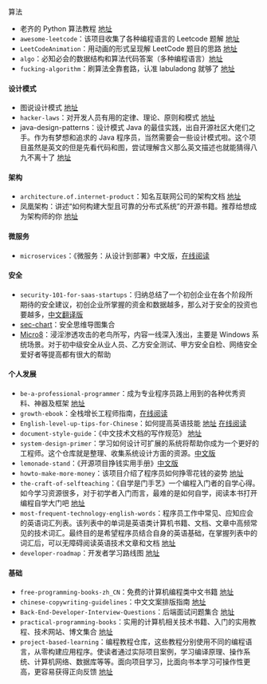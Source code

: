 算法

- 老齐的 Python 算法教程 [地址](https://hellogithub.com/periodical/statistics/click/?target=https://github.com/qiwsir/algorithm)
- `awesome-leetcode`：该项目收集了各种编程语言的 Leetcode 题解 [地址](https://github.com/tangweikun/awesome-leetcode)
- `LeetCodeAnimation`：用动画的形式呈现解 LeetCode 题目的思路 [地址](https://github.com/MisterBooo/LeetCodeAnimation)
- `algo`：必知必会的数据结构和算法代码答案（多种编程语言）[地址](https://github.com/wangzheng0822/algo)
- `fucking-algorithm`：刷算法全靠套路，认准 labuladong 就够了 [地址](https://github.com/labuladong/fucking-algorithm)

#### 设计模式

- 图说设计模式 [地址](https://design-patterns.readthedocs.io/zh_CN/latest/index.html#)
- `hacker-laws`：对开发人员有用的定律、理论、原则和模式 [地址](https://github.com/nusr/hacker-laws-zh)
- java-design-patterns：设计模式 Java 的最佳实践，出自开源社区大佬们之手。作为有梦想和追求的 Java 程序员，当然需要会一些设计模式啦。这个项目虽然是英文的但是先看代码和图，尝试理解含义那么英文描述也就能猜得八九不离十了 [地址](https://java-design-patterns.com/patterns/)

#### 架构

- `architecture.of.internet-product`：知名互联网公司的架构文档 [地址](https://github.com/davideuler/architecture.of.internet-product)
- 凤凰架构：讲述“如何构建大型且可靠的分布式系统”的开源书籍。推荐给想成为架构师的你 [地址](https://icyfenix.cn/)

#### 微服务

- `microservices`：《微服务：从设计到部署》中文版，[在线阅读](http://oopsguy.com/books/microservices/index.html)

#### 安全

- `security-101-for-saas-startups`：归纳总结了一个初创企业在各个阶段所期待的安全建议，初创企业所掌握的资金和数据越多，那么对于安全的投资也要越多，[中文翻译版](https://github.com/forter/security-101-for-saas-startups/blob/chinese/readme.md)
- [sec-chart](https://hellogithub.com/periodical/statistics/click/?target=https://github.com/SecWiki/sec-chart)：安全思维导图集合
- [Micro8](https://hellogithub.com/periodical/statistics/click/?target=https://github.com/Micropoor/Micro8)：浸淫渗透攻击的老鸟所写，内容一线深入浅出，主要是 Windows 系统场景。对于初中级安全从业人员、乙方安全测试、甲方安全自检、网络安全爱好者等提高都有很大的帮助

#### 个人发展

- `be-a-professional-programmer`：成为专业程序员路上用到的各种优秀资料、神器及框架 [地址](https://github.com/stanzhai/be-a-professional-programmer)
- `growth-ebook`：全栈增长工程师指南，[在线阅读](http://growth.phodal.com/)
- `English-level-up-tips-for-Chinese`：如何提高英语技能 [地址](https://hellogithub.com/periodical/statistics/click/?target=https://github.com/byoungd/English-level-up-tips-for-Chinese) [在线阅读](https://byoungd.gitbook.io/english-level-up-tips/)
- `document-style-guide`：《中文技术文档的写作规范》 [地址](https://hellogithub.com/periodical/statistics/click/?target=https://github.com/ruanyf/document-style-guide)
- `system-design-primer`：学习如何设计可扩展的系统将帮助你成为一个更好的工程师。这个仓库就是整理、收集系统设计方面的资源。[中文版](https://github.com/donnemartin/system-design-primer/blob/master/README-zh-Hans.md)
- `lemonade-stand`：《开源项目挣钱实用手册》[中文版](https://github.com/wizicer/FinancialSupportForOpenSource)
- `howto-make-more-money`：该项目介绍了程序员如何挣零花钱的姿势 [地址](https://hellogithub.com/periodical/statistics/click/?target=https://github.com/easychen/howto-make-more-money)
- `the-craft-of-selfteaching`：《自学是门手艺》一个编程入门者的自学心得。如今学习资源很多，对于初学者入门而言，最难的是如何自学，阅读本书打开编程自学大门吧 [地址](https://hellogithub.com/periodical/statistics/click/?target=https://github.com/selfteaching/the-craft-of-selfteaching)
- `most-frequent-technology-english-words`：程序员工作中常见、应知应会的英语词汇列表。该列表中的单词是英语类计算机书籍、文档、文章中高频常见的技术词汇。最终目的是希望程序员结合自身的英语基础，在掌握列表中的词汇后，可以无障碍阅读英语技术文章和文档 [地址](https://learn-english.dev/)
- `developer-roadmap`：开发者学习路线图 [地址](https://github.com/kamranahmedse/developer-roadmap/tree/master/translations/chinese)

#### 基础

- `free-programming-books-zh_CN`：免费的计算机编程类中文书籍 [地址](https://hellogithub.com/periodical/statistics/click/?target=https://github.com/justjavac/free-programming-books-zh_CN)
- `chinese-copywriting-guidelines`：中文文案排版指南 [地址](https://hellogithub.com/periodical/statistics/click/?target=https://github.com/sparanoid/chinese-copywriting-guidelines)
- `Back-End-Developer-Interview-Questions`：后端面试问题集合 [地址](https://hellogithub.com/periodical/statistics/click/?target=https://github.com/monklof/Back-End-Developer-Interview-Questions)
- `practical-programming-books`：实用的计算机相关技术书籍、入门的实用教程、技术网站、博文集合 [地址](https://hellogithub.com/periodical/statistics/click/?target=https://github.com/EZLippi/practical-programming-books)
- `project-based-learning`：编程教程仓库，这些教程分别使用不同的编程语言，从零构建应用程序。使读者通过实际项目案例，学习编译原理、操作系统、计算机网络、数据库等等。面向项目学习，比面向书本学习可操作性更高，更容易获得正向反馈 [地址](https://hellogithub.com/periodical/statistics/click/?target=https://github.com/tuvtran/project-based-learning)
